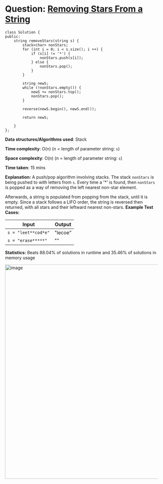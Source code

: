 <h1>Question: <a href="https://leetcode.com/problems/removing-stars-from-a-string/description">Removing Stars From a String</a></h1>

```
class Solution {
public:
    string removeStars(string s) {
        stack<char> nonStars;
        for (int i = 0; i < s.size(); i ++) {
            if (s[i] != '*') {
                nonStars.push(s[i]);
            } else {
                nonStars.pop();
            }
        }

        string newS;
        while (!nonStars.empty()) {
            newS += nonStars.top();
            nonStars.pop();
        }

        reverse(newS.begin(), newS.end());

        return newS;
        
    }
};
```

**Data structures/Algorithms used**: Stack

**Time complexity**: O(n) (n = length of parameter string: `s`)

**Space complexity**: O(n) (n = length of parameter string: `s`)

**Time taken**: 15 mins

**Explanation:**
A push/pop algorithm involving stacks. The stack `nonStars` is being pushed to with letters from `s`. Every time a '*' is found, then `nonStars` is popped as a way of removing the left nearest non-star element.

Afterwards, a string is populated from popping from the stack, until it is empty. Since a stack follows a LIFO order, the string is reversed then returned, with all stars and their leftward nearest non-stars.
**Example Test Cases:**


| Input  | Output |
| ------------- | ------------- |
| <code>s = "leet**cod*e"</code>  | "lecoe" |
| <code>s = "erase*****"</code>  | "" |

**Statistics:** Beats 88.04% of solutions in runtime and 35.46% of solutions in memory usage

<img width="704" alt="image" src="https://github.com/user-attachments/assets/4e0c82d1-8e57-48f1-8dee-1ba47da80a7a" />
